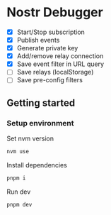 # Nostr Debugger

- [x] Start/Stop subscription
- [x] Publish events
- [x] Generate private key
- [x] Add/remove relay connection
- [x] Save event filter in URL query
- [ ] Save relays (localStorage)
- [ ] Save pre-config filters

## Getting started

### Setup environment

Set nvm version

```bash
nvm use
```

Install dependencies

```bash
pnpm i
```

Run dev

```bash
pnpm dev
```
